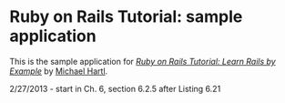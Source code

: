 # Ruby on Rails Tutorial: sample application

This is the sample application for
[*Ruby on Rails Tutorial: Learn Rails by Example*](http://railstutorial.org/)
by [Michael Hartl](http://michaelhartl.com/).

2/27/2013 - start in Ch. 6, section 6.2.5 after Listing 6.21
